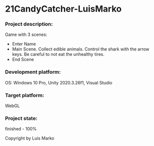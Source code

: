 # 21CandyCatcher-LuisMarko


### Project description: 
Game with 3 scenes:

- Enter Name
- Main Scene. Collect edible animals. Control the shark with the arrow keys. Be careful to not eat the unhealthy tires.
- End Scene

### Development platform: 
OS: Windows 10 Pro, Unity 2020.3.26f1, Visual Studio

### Target platform: 
WebGL

### Project state: 
finished - 100%

Copyright by Luis Marko